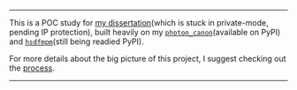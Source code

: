 
---

This is a POC study for [my dissertation](https://www.github.com/jiversivers/dissertation)(which is stuck in private-mode, pending IP protection), built heavily on my [`photon_canon`](https://www.github.com/jiversivers/photon_canon)(available on PyPI) and [`hsdfmpm`](https://www.github.com/jiversivers/hsdfmpm)(still being readied PyPI).

For more details about the big picture of this project, I suggest checking out the [process](PROCESS.md).

---